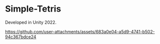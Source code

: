 # Simple-Tetris
 
Developed in Unity 2022. 



https://github.com/user-attachments/assets/683a0e04-a5d9-4741-b502-94c367bdce24

